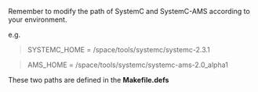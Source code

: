 Remember to modify the path of SystemC and SystemC-AMS according to your environment. 

e.g.

>SYSTEMC_HOME = /space/tools/systemc/systemc-2.3.1

>AMS_HOME = /space/tools/systemc/systemc-ams-2.0_alpha1

These two paths are defined in the **Makefile.defs**
